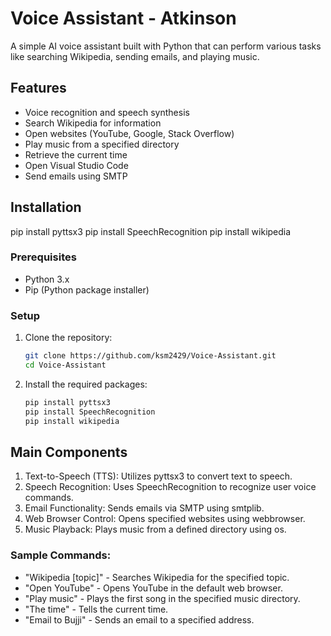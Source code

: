 # Voice Assistant - Atkinson

A simple AI voice assistant built with Python that can perform various tasks like searching Wikipedia, sending emails, and playing music.

## Features

- Voice recognition and speech synthesis
- Search Wikipedia for information
- Open websites (YouTube, Google, Stack Overflow)
- Play music from a specified directory
- Retrieve the current time
- Open Visual Studio Code
- Send emails using SMTP

## Installation

pip install pyttsx3
pip install SpeechRecognition
pip install wikipedia

### Prerequisites

- Python 3.x
- Pip (Python package installer)

### Setup

1. Clone the repository:
   ```bash
   git clone https://github.com/ksm2429/Voice-Assistant.git
   cd Voice-Assistant

2. Install the required packages:
   ```bash
   pip install pyttsx3
   pip install SpeechRecognition
   pip install wikipedia

## Main Components
1) Text-to-Speech (TTS): Utilizes pyttsx3 to convert text to speech.
2) Speech Recognition: Uses SpeechRecognition to recognize user voice commands.
3) Email Functionality: Sends emails via SMTP using smtplib.
4) Web Browser Control: Opens specified websites using webbrowser.
5) Music Playback: Plays music from a defined directory using os.
### Sample Commands:
- "Wikipedia [topic]" - Searches Wikipedia for the specified topic.
- "Open YouTube" - Opens YouTube in the default web browser.
- "Play music" - Plays the first song in the specified music directory.
- "The time" - Tells the current time.
- "Email to Bujji" - Sends an email to a specified address.

